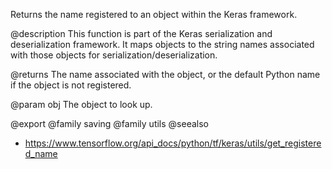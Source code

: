 Returns the name registered to an object within the Keras framework.

@description
This function is part of the Keras serialization and deserialization
framework. It maps objects to the string names associated with those objects
for serialization/deserialization.

@returns
The name associated with the object, or the default Python name if the
object is not registered.

@param obj
The object to look up.

@export
@family saving
@family utils
@seealso
+ <https://www.tensorflow.org/api_docs/python/tf/keras/utils/get_registered_name>
